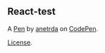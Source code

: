 React-test
----------


A [Pen](https://codepen.io/anetrda/pen/VwEBWvz) by [anetrda](https://codepen.io/anetrda) on [CodePen](https://codepen.io).

[License](https://codepen.io/license/pen/VwEBWvz).